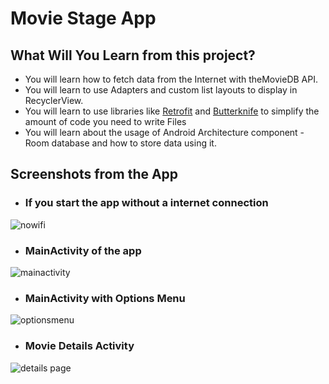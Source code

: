 # Movie Stage App


## What Will You Learn from this project?

-   You will learn how to fetch data from the Internet with theMovieDB API.
-   You will learn to use Adapters and custom list layouts to display in RecyclerView.
-   You will learn to use libraries like [Retrofit](https://square.github.io/retrofit/) and [Butterknife](https://jakewharton.github.io/butterknife/) to simplify the amount of code you need to write Files
-   You will learn about the usage of Android Architecture component - Room database and how to store data using it.

## Screenshots from the App

- ### If you start the app without a internet connection

![nowifi](https://user-images.githubusercontent.com/19914114/62838493-a625ee80-bc9a-11e9-838d-4c41d74ac56b.png)
 
- ### MainActivity of the app

![mainactivity](https://user-images.githubusercontent.com/19914114/62838526-1c2a5580-bc9b-11e9-8077-effdc80ab60a.png)

- ### MainActivity with Options Menu

![optionsmenu](https://user-images.githubusercontent.com/19914114/62838557-a2df3280-bc9b-11e9-9719-2549a295a0ed.png)

- ### Movie Details Activity

![details page](https://user-images.githubusercontent.com/19914114/62838570-d8841b80-bc9b-11e9-8a0e-6220a1911220.png)

